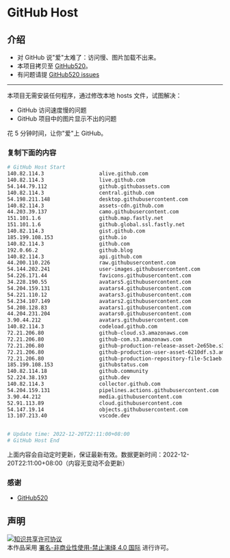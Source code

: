 # GitHub Host
## 介绍
- 对 GitHub 说"爱"太难了：访问慢、图片加载不出来。
- 本项目拷贝至 [GitHub520](https://github.com/521xueweihan/GitHub520)。
- 有问题请提 [GitHub520 issues](https://github.com/521xueweihan/GitHub520/issues/new)

---

本项目无需安装任何程序，通过修改本地 hosts 文件，试图解决：
- GitHub 访问速度慢的问题
- GitHub 项目中的图片显示不出的问题

花 5 分钟时间，让你"爱"上 GitHub。

### 复制下面的内容
```bash
# GitHub Host Start
140.82.114.3                  alive.github.com
140.82.114.3                  live.github.com
54.144.79.112                 github.githubassets.com
140.82.114.3                  central.github.com
54.198.211.148                desktop.githubusercontent.com
140.82.114.3                  assets-cdn.github.com
44.203.39.137                 camo.githubusercontent.com
151.101.1.6                   github.map.fastly.net
151.101.1.6                   github.global.ssl.fastly.net
140.82.114.3                  gist.github.com
185.199.108.153               github.io
140.82.114.3                  github.com
192.0.66.2                    github.blog
140.82.114.3                  api.github.com
44.200.110.226                raw.githubusercontent.com
54.144.202.241                user-images.githubusercontent.com
54.226.171.44                 favicons.githubusercontent.com
34.228.190.55                 avatars5.githubusercontent.com
54.204.159.131                avatars4.githubusercontent.com
54.221.110.12                 avatars3.githubusercontent.com
54.234.107.149                avatars2.githubusercontent.com
54.208.128.83                 avatars1.githubusercontent.com
44.204.231.204                avatars0.githubusercontent.com
3.90.44.212                   avatars.githubusercontent.com
140.82.114.3                  codeload.github.com
72.21.206.80                  github-cloud.s3.amazonaws.com
72.21.206.80                  github-com.s3.amazonaws.com
72.21.206.80                  github-production-release-asset-2e65be.s3.amazonaws.com
72.21.206.80                  github-production-user-asset-6210df.s3.amazonaws.com
72.21.206.80                  github-production-repository-file-5c1aeb.s3.amazonaws.com
185.199.108.153               githubstatus.com
140.82.114.18                 github.community
52.224.38.193                 github.dev
140.82.114.3                  collector.github.com
54.204.159.131                pipelines.actions.githubusercontent.com
3.90.44.212                   media.githubusercontent.com
52.91.113.89                  cloud.githubusercontent.com
54.147.19.14                  objects.githubusercontent.com
13.107.213.40                 vscode.dev


# Update time: 2022-12-20T22:11:00+08:00
# GitHub Host End

```
上面内容会自动定时更新，保证最新有效。数据更新时间：2022-12-20T22:11:00+08:00（内容无变动不会更新）

### 感谢

- [GitHub520](https://github.com/521xueweihan/GitHub520)

## 声明
<a rel="license" href="https://creativecommons.org/licenses/by-nc-nd/4.0/deed.zh"><img alt="知识共享许可协议" style="border-width: 0" src="https://licensebuttons.net/l/by-nc-nd/4.0/88x31.png"></a><br>本作品采用 <a rel="license" href="https://creativecommons.org/licenses/by-nc-nd/4.0/deed.zh">署名-非商业性使用-禁止演绎 4.0 国际</a> 进行许可。